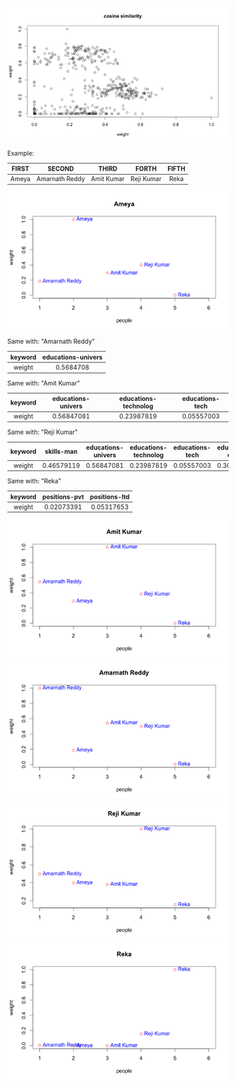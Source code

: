 
<img alt="cosine-similarity" src="/img/cosine-similarity.png"/>

Example:

| FIRST | SECOND | THIRD | FORTH | FIFTH |
| :---: | :---: | :---: | :---: | :---: |
| Ameya| Amarnath Reddy | Amit Kumar | Reji Kumar | Reka |

<img alt="people-match01" src="/img/people-match-01.png"/>

Same with: "Amarnath Reddy"

| keyword | educations-univers|
| :---: | :---:|
| weight | 0.5684708 |

Same with: "Amit Kumar"

| keyword | educations-univers | educations-technolog | educations-tech |
| :---: | :---:| :---: | :---:|
| weight | 0.56847081 | 0.23987819 | 0.05557003 |


Same with: "Reji Kumar"

| keyword | skills-man | educations-univers | educations-technolog | educations-tech | educations-engin | positions-man |
| :---: | :---:| :---: | :---:| :---:| :---: | :---:|
| weight | 0.46579119 | 0.56847081 | 0.23987819 | 0.05557003 | 0.30562660 | 0.35698839 | 


Same with: "Reka"

| keyword | positions-pvt | positions-ltd |
| :---: | :---:| :---: |
| weight | 0.02073391 | 0.05317653 |

<img alt="people-match02" src="/img/people-match-02.png"/>

<img alt="people-match03" src="/img/people-match-03.png"/>

<img alt="people-match02" src="/img/people-match-04.png"/>

<img alt="people-match03" src="/img/people-match-05.png"/>

